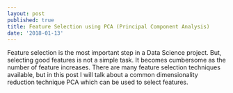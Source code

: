 ```yaml
---
layout: post
published: true
title: Feature Selection using PCA (Principal Component Analysis)
date: '2018-01-13'
---
```

Feature selection is the most important step in a Data Science project. But, selecting good features is not a simple task. It becomes cumbersome as the number of feature increases. There are many feature selection techniques available, but in this post I will talk about a common dimensionality reduction technique PCA which can be used to select features.

